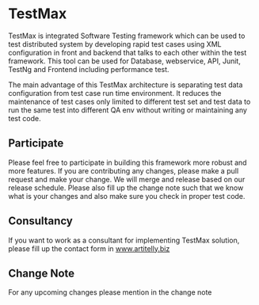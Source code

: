# TestMax #

TestMax is integrated Software Testing framework which can be used to test distributed system by developing rapid test cases using XML configuration in front and backend that talks to each other within the test framework. This tool can be used for Database, webservice, API, Junit, TestNg and Frontend including performance test.

The main advantage of this TestMax architecture is separating test data configuration from test case run time environment. It reduces the maintenance of test cases only limited to different test set and test data to run the same test into different QA env without writing or maintaining any test code.

## Participate ##

Please feel free to participate in building this framework more robust and more features. If you are contributing any changes, please make a pull request and make your change. We will merge and release based on our release schedule. Please also fill up the change note such that we know what is your changes and also make sure you check in proper test code.

## Consultancy ##

If you want to work as a consultant for implementing TestMax solution, please fill up the contact form in www.artitelly.biz

## Change Note ##

For any upcoming changes please mention in the change note
